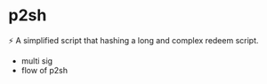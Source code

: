 # p2sh
⚡️ A simplified script that hashing a long and complex redeem script.

* multi sig
* flow of p2sh 
